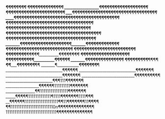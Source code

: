 _________________¶¶¶¶¶¶¶¶
_______________¶¶¶¶¶¶¶¶¶¶¶¶¶¶
_________________¶¶¶¶¶¶¶¶¶¶____¶¶¶¶¶¶¶¶¶
_________________¶¶¶¶¶¶¶¶¶__¶¶¶¶¶¶¶¶¶¶¶¶¶¶
_______¶¶¶¶¶¶¶____¶¶¶¶¶¶¶¶¶¶¶¶¶¶¶¶¶¶¶¶¶¶¶¶¶¶
____¶¶¶¶¶¶¶¶¶¶¶¶¶¶¶¶¶¶¶¶¶¶¶¶¶¶¶¶¶¶¶¶¶¶¶¶¶¶¶¶¶
__¶¶¶¶¶¶¶¶¶¶¶¶¶¶¶¶¶¶¶¶¶¶¶¶¶¶¶¶¶¶¶___________¶¶¶
¶¶¶¶¶¶¶¶¶¶¶¶¶¶¶¶¶¶¶¶¶¶¶¶¶¶¶¶¶¶¶______________¶¶
¶¶¶¶¶¶¶¶¶______¶¶¶¶¶¶¶¶¶¶¶¶¶¶¶¶¶¶¶¶¶¶¶¶¶¶¶¶
___________¶¶¶¶¶¶¶¶¶¶¶¶¶¶¶¶¶¶¶¶¶¶¶¶¶¶¶¶¶¶¶¶¶¶¶
_______¶¶¶¶¶¶¶¶¶¶¶¶¶¶¶__¶¶¶¶¶_______¶¶¶¶¶¶¶¶¶¶¶¶¶
______¶¶¶¶¶¶¶¶¶¶¶________¶¶¶¶¶_________¶¶¶¶¶¶¶¶¶¶
______¶¶¶¶¶¶¶¶¶__________¶¶¶¶¶¶_________¶¶¶¶¶¶¶¶¶
______¶¶¶¶¶¶¶¶____________¶¶¶¶¶__________¶¶¶¶¶¶¶¶
______¶¶¶¶¶¶______________¶¶¶¶¶¶__________¶¶¶¶¶¶¶
______¶¶¶¶¶________________¶¶¶¶¶¶__________¶¶¶¶¶¶
_______¶¶¶¶_________________¶¶¶¶¶¶__________¶¶¶¶¶
_______¶¶__________________¶¶¶¶¶¶¶_________¶¶¶¶
_______¶¶___________________¶¶¶¶¶¶¶_________¶¶
_______¶____________________¶¶¶¶¶¶¶_________¶
_____________________________¶¶¶¶¶¶
_____________________________¶¶¶¶¶¶¶
_____________________________¶¶¶¶¶¶¶
___________________________¶¶¶¶¶¶¶¶¶¶
________________________¶¶¶111¶¶¶¶¶¶¶
_________________¶¶¶¶¶¶111111111¶¶¶¶¶¶¶
_______________¶¶1111111111111111¶¶¶¶¶¶¶
_____¶¶¶¶¶1111111111111¶1111¶¶¶¶¶¶¶1111¶¶¶
__¶¶¶¶¶¶1111111111111111111¶¶11¶¶¶¶¶¶¶11¶¶¶¶
¶¶1111111111111111111111110n¶¶¶¶¶¶¶¶¶¶¶¶¶¶
11111111111111111111111111111¶¶¶¶¶¶¶¶¶¶¶¶¶¶
